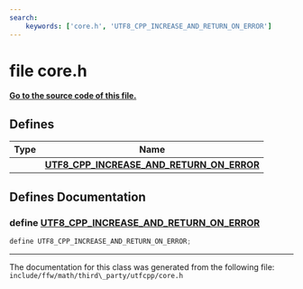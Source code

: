 ```yaml
---
search:
    keywords: ['core.h', 'UTF8_CPP_INCREASE_AND_RETURN_ON_ERROR']
---
```


# file core.h

**[Go to the source code of this file.](core_8h_source.md)**
## Defines

|Type|Name|
|-----|-----|
||[**UTF8\_CPP\_INCREASE\_AND\_RETURN\_ON\_ERROR**](core_8h.md#1aabde294c732cbacefd7c3ad1c0bd3f8b)|


## Defines Documentation

### define <a id="1aabde294c732cbacefd7c3ad1c0bd3f8b" href="#1aabde294c732cbacefd7c3ad1c0bd3f8b">UTF8\_CPP\_INCREASE\_AND\_RETURN\_ON\_ERROR</a>

```cpp
define UTF8_CPP_INCREASE_AND_RETURN_ON_ERROR;
```





----------------------------------------
The documentation for this class was generated from the following file: `include/ffw/math/third\_party/utfcpp/core.h`
